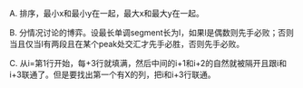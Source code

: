 A. 排序，最小x和最小y在一起，最大x和最大y在一起。

B. 分情况讨论的博弈。设最长单调segment长为l，如果l是偶数则先手必败；否则当且仅当l有两段且在某个peak处交汇才先手必胜，否则先手必败。

C. 从i=第1行开始，每+3行就填满，然后中间的i+1和i+2的自然就被隔开且跟i和i+3联通了。但是要找出第一个有X的列，把i和i+3行联通。

